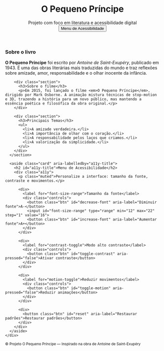 
<html lang="pt-BR">
<head>
  <meta charset="utf-8" />
  <meta name="viewport" content="width=device-width,initial-scale=1" />

  <link rel="stylesheet" href="style.css">
</head>
<body>
  <header>
    <div class="brand">
      <div class="logo" aria-hidden="true"></div>
      <div>
        <h1>O Pequeno Príncipe</h1>
        <div class="description">Projeto com foco em literatura e acessibilidade digital</div>
      </div>
    </div>
    <nav aria-label="Menu principal">
      <button class="btn" id="open-a11y" aria-haspopup="true" aria-controls="a11y-title">
        Menu de Acessibilidade
      </button>
    </nav>
  </header>

  <main id="main">
    <div class="grid">
      <section class="card">
        <div class="section">
          <h3>Sobre o livro</h3>
          <p><strong>O Pequeno Príncipe</strong> foi escrito por <em>Antoine de Saint-Exupéry</em>, publicado em 1943. É uma das obras literárias mais traduzidas do mundo e traz reflexões sobre amizade, amor, responsabilidade e o olhar inocente da infância.</p>
        </div>

        <div class="section">
          <h3>Sobre o filme</h3>
          <p>Em 2015, foi lançado o filme <em>O Pequeno Príncipe</em>, dirigido por Mark Osborne. A animação mistura técnicas de stop-motion e 3D, trazendo a história para um novo público, mas mantendo a essência poética e filosófica da obra original.</p>
        </div>

        <div class="section">
          <h3>Principais Temas</h3>
          <ul>
            <li>A amizade verdadeira.</li>
            <li>A importância de olhar com o coração.</li>
            <li>A responsabilidade pelos laços que criamos.</li>
            <li>A valorização da simplicidade.</li>
          </ul>
        </div>
      </section>

      <aside class="card" aria-labelledby="a11y-title">
        <h2 id="a11y-title">Menu de Acessibilidade</h2>
        <div class="a11y">
          <p class="muted">Personalize a interface: tamanho da fonte, contraste e movimentos.</p>

          <div>
            <label for="font-size-range">Tamanho da fonte</label>
            <div class="controls">
              <button class="btn" id="decrease-font" aria-label="Diminuir fonte">A-</button>
              <input id="font-size-range" type="range" min="12" max="22" step="1" value="16">
              <button class="btn" id="increase-font" aria-label="Aumentar fonte">A+</button>
            </div>
          </div>

          <div>
            <label for="contrast-toggle">Modo alto contraste</label>
            <div class="controls">
              <button class="btn" id="toggle-contrast" aria-pressed="false">Ativar contraste</button>
            </div>
          </div>

          <div>
            <label for="motion-toggle">Reduzir movimentos</label>
            <div class="controls">
              <button class="btn" id="toggle-motion" aria-pressed="false">Reduzir animações</button>
            </div>
          </div>

          <div>
            <button class="btn" id="reset" aria-label="Restaurar padrões">Restaurar padrões</button>
          </div>
        </div>
      </aside>
    </div>
  </main>

  <div class="aria-status" aria-live="polite" id="a11y-status"></div>

  <footer>
    <small>© Projeto O Pequeno Príncipe — Inspirado na obra de Antoine de Saint-Exupéry</small>
  </footer>

  <script>
    const root = document.documentElement;
    const range = document.getElementById('font-size-range');
    const inc = document.getElementById('increase-font');
    const dec = document.getElementById('decrease-font');
    const toggleContrast = document.getElementById('toggle-contrast');
    const resetBtn = document.getElementById('reset');
    const status = document.getElementById('a11y-status');
    const toggleMotion = document.getElementById('toggle-motion');

    function announce(msg){ status.textContent = msg; }

    function setFontSize(size){
      root.style.setProperty('--base-font', size + 'px');
      range.value = size;
      announce('Tamanho da fonte: ' + size + 'px');
    }
    inc.addEventListener('click', ()=> setFontSize(Math.min(Number(range.max), Number(range.value)+1)));
    dec.addEventListener('click', ()=> setFontSize(Math.max(Number(range.min), Number(range.value)-1)));
    range.addEventListener('input', (e)=> setFontSize(e.target.value));

    function setContrast(on){
      if(on){
        document.body.classList.add('high-contrast');
        toggleContrast.textContent = 'Desativar contraste';
        toggleContrast.setAttribute('aria-pressed','true');
        announce('Contraste ativado');
      } else {
        document.body.classList.remove('high-contrast');
        toggleContrast.textContent = 'Ativar contraste';
        toggleContrast.setAttribute('aria-pressed','false');
        announce('Contraste desativado');
      }
    }
    toggleContrast.addEventListener('click', ()=> setContrast(toggleContrast.getAttribute('aria-pressed')!=='true'));

    function setMotion(on){
      if(on){
        document.documentElement.style.setProperty('scroll-behavior','auto');
        toggleMotion.textContent = 'Animações reduzidas';
        toggleMotion.setAttribute('aria-pressed','true');
        announce('Movimentos reduzidos');
      } else {
        document.documentElement.style.removeProperty('scroll-behavior');
        toggleMotion.textContent = 'Reduzir animações';
        toggleMotion.setAttribute('aria-pressed','false');
        announce('Movimentos normais');
      }
    }
    toggleMotion.addEventListener('click', ()=> setMotion(toggleMotion.getAttribute('aria-pressed')!=='true'));

    resetBtn.addEventListener('click', ()=>{
      setFontSize(16);
      setContrast(false);
      setMotion(false);
      announce('Preferências restauradas');
    });
  </script>
</body>
</html>
